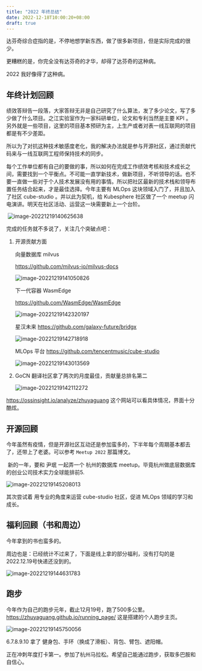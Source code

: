 ```yaml
---
title: "2022 年终总结"
date: 2022-12-18T10:00:20+08:00
draft: true
---
```




达芬奇综合症指的是，不停地想学新东西，做了很多新项目，但是实际完成的很少。

更糟糕的是，你完全没有达芬奇的才华，却得了达芬奇的这种病。

2022 我好像得了这种病。



## 年终计划回顾

​	绩效答辩告一段落，大家答辩无非是自己研究了什么算法，发了多少论文，写了多少做了什么项目。之江实验室作为一家科研单位，论文和专利当然是主要 KPI 。另外就是一些项目，这里的项目基本预研为主，上生产或者对表一线互联网的项目都是有不少差距。

​	所以为了对抗这种技术敏感度老化，我的解决办法就是参与开源社区，通过贡献代码来与一线互联网工程师保持技术的同步。

​	每个工作单位都有自己的要做的事，所以如何在完成工作绩效考核和技术成长之间，需要找到一个平衡点。不可能一直学新技术，做新项目，不听领导的话。也不要一直做一些对于个人技术发展没有用的事情。所以把社区最新的技术栈和领导布置任务结合起来，才是最佳选择。今年主要有 MLOps 这块领域入门了，并且加入了社区 cube-studio 。并以此为契机，给 Kubesphere 社区做了一个 meetup 闪电演讲。明天在社区活动、运营这一块需要新上一个台阶。

​	![image-20221219140625638](../img/image-20221219140625638.png)

完成的任务就不多说了，关注几个突破点吧：

1. 开源贡献方面

   向量数据库 milvus 

   https://github.com/milvus-io/milvus-docs

   ![image-20221219141050826](../../../Library/Application%20Support/typora-user-images/image-20221219141050826.png)

   下一代容器 WasmEdge 

   https://github.com/WasmEdge/WasmEdge

   ![image-20221219142320197](../../../Library/Application%20Support/typora-user-images/image-20221219142320197.png)

   星汉未来 https://github.com/galaxy-future/bridgx

   ![image-20221219142718918](../img/image-20221219142718918.png)

   MLOps 平台 https://github.com/tencentmusic/cube-studio

   ![image-20221219143013569](../img/image-20221219143013569.png)

   

   

2. GoCN 翻译社区拿了两次的月度最佳，贡献量总排名第二

   ![image-20221219142112272](../img/image-20221219142112272.png)



https://ossinsight.io/analyze/zhuyaguang 这个网站可以看具体情况，界面十分酷炫。

## 开源回顾

​	今年虽然有疫情，但是开源社区互动还是参加蛮多的，下半年每个周期基本都去了，还带上了老婆。可以参考 `Meetup 2022` 那篇博文。

​	新的一年，要和 尹珉 一起弄一个 杭州的数据库 meetup。毕竟杭州做底层数据库的创业公司技术实力全球能排前5.

![image-20221219145208013](../img/image-20221219145208013.png)

其次尝试着 用专业的角度来运营  cube-studio 社区，促进 MLOps 领域的学习和成长。



## 福利回顾（书和周边）

今年拿到的书也蛮多的。

周边也是：已经统计不过来了，下面是线上拿的部分福利，没有打勾的是2022.12.19号快递还没到的。

![image-20221219144631783](../img/image-20221219144631783.png)

## 跑步

今年作为自己的跑步元年，截止12月19号，跑了500多公里。https://zhuyaguang.github.io/running_page/ 这是搭建的个人跑步主页。

![image-20221219145750056](../img/image-20221219145750056.png)



6.7.8.9.10 拿了 健身包、手环（换成了滑板）、背包、臂包、遮阳帽。

正在冲刺年度打卡第一。参加了杭州马拉松。希望自己能通过跑步，获取多巴胺和自信心。




